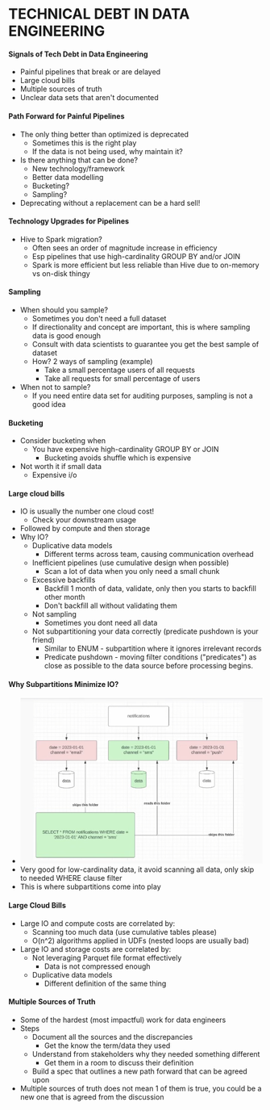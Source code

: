 # TECHNICAL DEBT IN DATA ENGINEERING

#### Signals of Tech Debt in Data Engineering
- Painful pipelines that break or are delayed
- Large cloud bills
- Multiple sources of truth
- Unclear data sets that aren't documented

#### Path Forward for Painful Pipelines
- The only thing better than optimized is deprecated
    - Sometimes this is the right play
    - If the data is not being used, why maintain it?
- Is there anything that can be done?
    - New technology/framework
    - Better data modelling
    - Bucketing?
    - Sampling?
- Deprecating without a replacement can be a hard sell!

#### Technology Upgrades for Pipelines
- Hive to Spark migration?
    - Often sees an order of magnitude increase in efficiency
    - Esp pipelines that use high-cardinality GROUP BY and/or JOIN
    - Spark is more efficient but less reliable than Hive due to on-memory vs on-disk thingy

#### Sampling
- When should you sample?
    - Sometimes you don't need a full dataset
    - If directionality and concept are important, this is where sampling data is good enough
    - Consult with data scientists to guarantee you get the best sample of dataset
    - How? 2 ways of sampling (example)
        - Take a small percentage users of all requests
        - Take all requests for small percentage of users
- When not to sample?
    - If you need entire data set for auditing purposes, sampling is not a good idea

#### Bucketing
- Consider bucketing when
    - You have expensive high-cardinality GROUP BY or JOIN
        - Bucketing avoids shuffle which is expensive
- Not worth it if small data
    - Expensive i/o

#### Large cloud bills
- IO is usually the number one cloud cost!
    - Check your downstream usage
- Followed by compute and then storage
- Why IO?
    - Duplicative data models
        - Different terms across team, causing communication overhead
    - Inefficient pipelines (use cumulative design when possible)
        - Scan a lot of data when you only need a small chunk
    - Excessive backfills
        - Backfill 1 month of data, validate, only then you starts to backfill other month
        - Don't backfill all without validating them
    - Not sampling
        - Sometimes you dont need all data
    - Not subpartitioning your data correctly (predicate pushdown is your friend)
        - Similar to ENUM - subpartition where it ignores irrelevant records
        - Predicate pushdown - moving filter conditions ("predicates") as close as possible to the data source before processing begins.

#### Why Subpartitions Minimize IO?
- ![alt text](../assets/image4.png)
- Very good for low-cardinality data, it avoid scanning all data, only skip to needed WHERE clause filter
- This is where subpartitions come into play

#### Large Cloud Bills
- Large IO and compute costs are correlated by:
    - Scanning too much data (use cumulative tables please)
    - O(n^2) algorithms applied in UDFs (nested loops are usually bad)
- Large IO and storage costs are correlated by:
    - Not leveraging Parquet file format effectively
        - Data is not compressed enough
    - Duplicative data models
        - Different definition of the same thing

#### Multiple Sources of Truth
- Some of the hardest (most impactful) work for data engineers
- Steps
    - Document all the sources and the discrepancies
        - Get the know the term/data they used
    - Understand from stakeholders why they needed something different
        - Get them in a room to discuss their definition
    - Build a spec that outlines a new path forward that can be agreed upon
- Multiple sources of truth does not mean 1 of them is true, you could be a new one that is agreed from the discussion